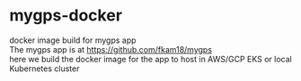 # mygps-docker
docker image build for mygps app <br>
The mygps app is at https://github.com/fkam18/mygps <br>
here we build the docker image for the app to host in AWS/GCP EKS or local Kubernetes cluster <br>
